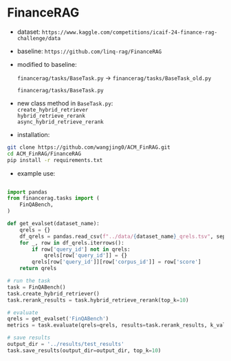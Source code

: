 # FinanceRAG 


* dataset: 
    `https://www.kaggle.com/competitions/icaif-24-finance-rag-challenge/data`

* baseline: 
    `https://github.com/linq-rag/FinanceRAG`

* modified to baseline: 

    `financerag/tasks/BaseTask.py` -> `financerag/tasks/BaseTask_old.py`

    `financerag/tasks/BaseTask.py`

* new class method in `BaseTask.py`: \
   `create_hybrid_retriever` \
   `hybrid_retrieve_rerank` \
   `async_hybrid_retrieve_rerank`

* installation:

```bash
git clone https://github.com/wangjing0/ACM_FinRAG.git
cd ACM_FinRAG/FinanceRAG
pip install -r requirements.txt
```

* example use:

```python

import pandas
from financerag.tasks import (
    FinQABench,
)

def get_evalset(dataset_name):
    qrels = {}
    df_qrels = pandas.read_csv(f"../data/{dataset_name}_qrels.tsv", sep='\t')
    for _, row in df_qrels.iterrows():
        if row['query_id'] not in qrels:
            qrels[row['query_id']] = {}
        qrels[row['query_id']][row['corpus_id']] = row['score']
    return qrels

# run the task
task = FinQABench()
task.create_hybrid_retriever()
task.rerank_results = task.hybrid_retrieve_rerank(top_k=10)

# evaluate
qrels = get_evalset('FinQABench')
metrics = task.evaluate(qrels=qrels, results=task.rerank_results, k_values=[10])

# save results
output_dir = '../results/test_results'
task.save_results(output_dir=output_dir, top_k=10)
```
